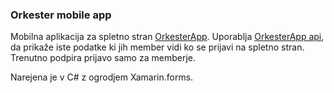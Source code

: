 <h3>Orkester mobile app</h3>

<p>Mobilna aplikacija za spletno stran <a href="https://github.com/tomazcede/orkesterapp">OrkesterApp</a>. 
  Uporablja <a href="https://orkesterapp.azurewebsites.net/swagger/index.html">OrkesterApp api</a>, da prikaže iste podatke ki jih member vidi ko se prijavi na spletno stran. Trenutno podpira prijavo samo za memberje.</p>
<p>Narejena je v C# z ogrodjem Xamarin.forms.</p>
